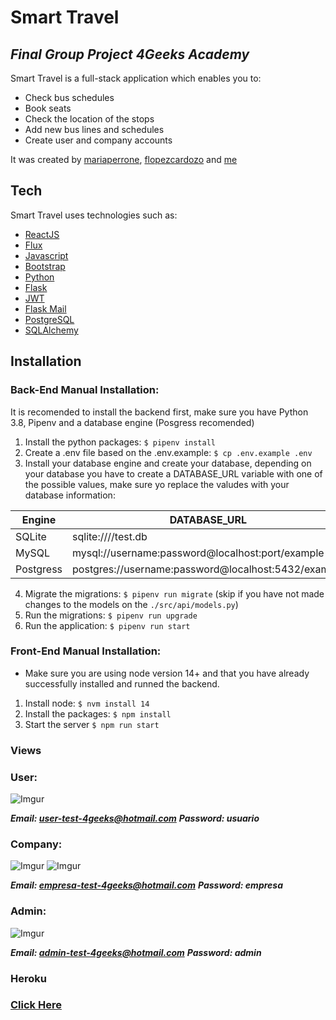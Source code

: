 # Smart Travel
## _Final Group Project 4Geeks Academy_


Smart Travel is a full-stack application which enables you to:
- Check bus schedules
- Book seats
- Check the location of the stops
- Add new bus lines and schedules
- Create user and company accounts


It was created by [mariaperrone], [flopezcardozo] and [me]

## Tech

Smart Travel uses technologies such as:

- [ReactJS]
- [Flux]
- [Javascript]
- [Bootstrap]
- [Python]
- [Flask]
- [JWT]
- [Flask Mail] 
- [PostgreSQL]
- [SQLAlchemy]

## Installation

### Back-End Manual Installation:

It is recomended to install the backend first, make sure you have Python 3.8, Pipenv and a database engine (Posgress recomended)

1. Install the python packages: `$ pipenv install`
2. Create a .env file based on the .env.example: `$ cp .env.example .env`
3. Install your database engine and create your database, depending on your database you have to create a DATABASE_URL variable with one of the possible values, make sure yo replace the valudes with your database information:

| Engine	| DATABASE_URL 						|
| ------------- | ----------------------------------------------------- |
| SQLite	| sqlite:////test.db	 				|
| MySQL		| mysql://username:password@localhost:port/example	|
| Postgress	| postgres://username:password@localhost:5432/example 	|

4. Migrate the migrations: `$ pipenv run migrate` (skip if you have not made changes to the models on the `./src/api/models.py`)
5. Run the migrations: `$ pipenv run upgrade`
6. Run the application: `$ pipenv run start`


### Front-End Manual Installation:

- Make sure you are using node version 14+ and that you have already successfully installed and runned the backend.

1. Install node: `$ nvm install 14`
1. Install the packages: `$ npm install`
2. Start the server `$ npm run start`

### Views
### User:
![Imgur](https://github.com/sromero50/final-project-4geeks/blob/main/demo/user.gif)

***Email: user-test-4geeks@hotmail.com***
***Password: usuario***

### Company:
![Imgur](https://github.com/sromero50/final-project-4geeks/blob/main/demo/company.gif)
![Imgur](https://imgur.com/igrgUVu.gif)

***Email: empresa-test-4geeks@hotmail.com***
***Password: empresa***

### Admin:
![Imgur](https://github.com/sromero50/final-project-4geeks/blob/main/demo/admin.gif)

***Email: 	admin-test-4geeks@hotmail.com***
***Password: admin***
### Heroku
### [Click Here]

   [mariaperrone]: <https://github.com/mariaperrone>
   [flopezcardozo]: <https://github.com/flopezcardozo>
   [me]: <https://github.com/sromero50>
   [ReactJS]: <https://reactjs.org/>
   [Flux]: <https://facebook.github.io/flux/>
   [Javascript]: <https://www.javascript.com/>
   [Bootstrap]: <https://getbootstrap.com/>
   [Python]: <https://www.python.org/>
   [Flask]: <https://flask.palletsprojects.com/en/2.0.x/>
   [JWT]: <https://jwt.io/>
   [Flask Mail]: <https://pythonhosted.org/Flask-Mail/>
   [PostgreSQL]: <https://www.postgresql.org/>
   [SQLAlchemy]: <https://www.sqlalchemy.org/>
   [Click Here]: <https://final-project-smarttravel.herokuapp.com/>
